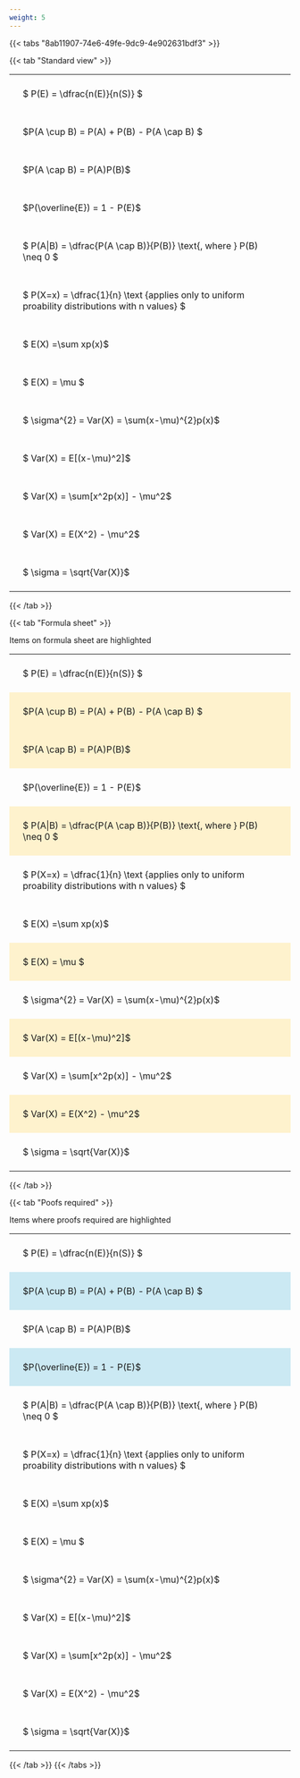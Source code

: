 ```yaml
---
weight: 5
---
```


{{< tabs "8ab11907-74e6-49fe-9dc9-4e902631bdf3" >}}

{{< tab "Standard view" >}}

<style type="text/css">
#T_258c7 th.col_heading {
  text-align: left;
  font-size: 1em;
}
#T_258c7 td {
  text-align: left;
  font-size: 1em;
  padding: 1.5em;
}
</style>
<table id="T_258c7">
  <thead>
  </thead>
  <tbody>
    <tr>
      <td id="T_258c7_row0_col0" class="data row0 col0" >$ P(E) = \dfrac{n(E)}{n(S)} $</td>
    </tr>
    <tr>
      <td id="T_258c7_row1_col0" class="data row1 col0" >$P(A \cup B) = P(A) + P(B) - P(A \cap B) $</td>
    </tr>
    <tr>
      <td id="T_258c7_row2_col0" class="data row2 col0" >$P(A \cap B)  = P(A)P(B)$</td>
    </tr>
    <tr>
      <td id="T_258c7_row3_col0" class="data row3 col0" >$P(\overline{E}) = 1 - P(E)$</td>
    </tr>
    <tr>
      <td id="T_258c7_row4_col0" class="data row4 col0" >$ P(A|B) = \dfrac{P(A \cap B)}{P(B)} \text{, where } P(B) \neq 0 $</td>
    </tr>
    <tr>
      <td id="T_258c7_row5_col0" class="data row5 col0" >$ P(X=x) =  \dfrac{1}{n} 
\text {applies only to uniform proability distributions with n values} $</td>
    </tr>
    <tr>
      <td id="T_258c7_row6_col0" class="data row6 col0" >$ E(X) =\sum xp(x)$</td>
    </tr>
    <tr>
      <td id="T_258c7_row7_col0" class="data row7 col0" >$ E(X) = \mu $</td>
    </tr>
    <tr>
      <td id="T_258c7_row8_col0" class="data row8 col0" >$ \sigma^{2} = Var(X) = \sum(x-\mu)^{2}p(x)$</td>
    </tr>
    <tr>
      <td id="T_258c7_row9_col0" class="data row9 col0" >$ Var(X) = E[(x-\mu)^2]$</td>
    </tr>
    <tr>
      <td id="T_258c7_row10_col0" class="data row10 col0" >$ Var(X) = \sum[x^2p(x)] - \mu^2$</td>
    </tr>
    <tr>
      <td id="T_258c7_row11_col0" class="data row11 col0" >$ Var(X) = E(X^2) - \mu^2$</td>
    </tr>
    <tr>
      <td id="T_258c7_row12_col0" class="data row12 col0" >$ \sigma = \sqrt{Var(X)}$</td>
    </tr>
  </tbody>
</table>
{{< /tab >}}

{{< tab "Formula sheet" >}}

Items on formula sheet are highlighted 
<br>
<style type="text/css">
#T_4b490 th.col_heading {
  text-align: left;
  font-size: 1em;
}
#T_4b490 td {
  text-align: left;
  font-size: 1em;
  padding: 1.5em;
}
#T_4b490_row0_col0, #T_4b490_row3_col0, #T_4b490_row5_col0, #T_4b490_row6_col0, #T_4b490_row8_col0, #T_4b490_row10_col0, #T_4b490_row12_col0 {
  background-color: rgba(0,0,0,0);
}
#T_4b490_row1_col0, #T_4b490_row2_col0, #T_4b490_row4_col0, #T_4b490_row7_col0, #T_4b490_row9_col0, #T_4b490_row11_col0 {
  background-color: rgba(255,194,10, 0.2);
}
</style>
<table id="T_4b490">
  <thead>
  </thead>
  <tbody>
    <tr>
      <td id="T_4b490_row0_col0" class="data row0 col0" >$ P(E) = \dfrac{n(E)}{n(S)} $</td>
    </tr>
    <tr>
      <td id="T_4b490_row1_col0" class="data row1 col0" >$P(A \cup B) = P(A) + P(B) - P(A \cap B) $</td>
    </tr>
    <tr>
      <td id="T_4b490_row2_col0" class="data row2 col0" >$P(A \cap B)  = P(A)P(B)$</td>
    </tr>
    <tr>
      <td id="T_4b490_row3_col0" class="data row3 col0" >$P(\overline{E}) = 1 - P(E)$</td>
    </tr>
    <tr>
      <td id="T_4b490_row4_col0" class="data row4 col0" >$ P(A|B) = \dfrac{P(A \cap B)}{P(B)} \text{, where } P(B) \neq 0 $</td>
    </tr>
    <tr>
      <td id="T_4b490_row5_col0" class="data row5 col0" >$ P(X=x) =  \dfrac{1}{n} 
\text {applies only to uniform proability distributions with n values} $</td>
    </tr>
    <tr>
      <td id="T_4b490_row6_col0" class="data row6 col0" >$ E(X) =\sum xp(x)$</td>
    </tr>
    <tr>
      <td id="T_4b490_row7_col0" class="data row7 col0" >$ E(X) = \mu $</td>
    </tr>
    <tr>
      <td id="T_4b490_row8_col0" class="data row8 col0" >$ \sigma^{2} = Var(X) = \sum(x-\mu)^{2}p(x)$</td>
    </tr>
    <tr>
      <td id="T_4b490_row9_col0" class="data row9 col0" >$ Var(X) = E[(x-\mu)^2]$</td>
    </tr>
    <tr>
      <td id="T_4b490_row10_col0" class="data row10 col0" >$ Var(X) = \sum[x^2p(x)] - \mu^2$</td>
    </tr>
    <tr>
      <td id="T_4b490_row11_col0" class="data row11 col0" >$ Var(X) = E(X^2) - \mu^2$</td>
    </tr>
    <tr>
      <td id="T_4b490_row12_col0" class="data row12 col0" >$ \sigma = \sqrt{Var(X)}$</td>
    </tr>
  </tbody>
</table>
{{< /tab >}}

{{< tab "Poofs required" >}}

Items where proofs required are highlighted 
<br>
<style type="text/css">
#T_2a45a th.col_heading {
  text-align: left;
  font-size: 1em;
}
#T_2a45a td {
  text-align: left;
  font-size: 1em;
  padding: 1.5em;
}
#T_2a45a_row0_col0, #T_2a45a_row2_col0, #T_2a45a_row4_col0, #T_2a45a_row5_col0, #T_2a45a_row6_col0, #T_2a45a_row7_col0, #T_2a45a_row8_col0, #T_2a45a_row9_col0, #T_2a45a_row10_col0, #T_2a45a_row11_col0, #T_2a45a_row12_col0 {
  background-color: rgba(0,0,0,0);
}
#T_2a45a_row1_col0, #T_2a45a_row3_col0 {
  background-color: rgba(0,150,200, 0.2);
}
</style>
<table id="T_2a45a">
  <thead>
  </thead>
  <tbody>
    <tr>
      <td id="T_2a45a_row0_col0" class="data row0 col0" >$ P(E) = \dfrac{n(E)}{n(S)} $</td>
    </tr>
    <tr>
      <td id="T_2a45a_row1_col0" class="data row1 col0" >$P(A \cup B) = P(A) + P(B) - P(A \cap B) $</td>
    </tr>
    <tr>
      <td id="T_2a45a_row2_col0" class="data row2 col0" >$P(A \cap B)  = P(A)P(B)$</td>
    </tr>
    <tr>
      <td id="T_2a45a_row3_col0" class="data row3 col0" >$P(\overline{E}) = 1 - P(E)$</td>
    </tr>
    <tr>
      <td id="T_2a45a_row4_col0" class="data row4 col0" >$ P(A|B) = \dfrac{P(A \cap B)}{P(B)} \text{, where } P(B) \neq 0 $</td>
    </tr>
    <tr>
      <td id="T_2a45a_row5_col0" class="data row5 col0" >$ P(X=x) =  \dfrac{1}{n} 
\text {applies only to uniform proability distributions with n values} $</td>
    </tr>
    <tr>
      <td id="T_2a45a_row6_col0" class="data row6 col0" >$ E(X) =\sum xp(x)$</td>
    </tr>
    <tr>
      <td id="T_2a45a_row7_col0" class="data row7 col0" >$ E(X) = \mu $</td>
    </tr>
    <tr>
      <td id="T_2a45a_row8_col0" class="data row8 col0" >$ \sigma^{2} = Var(X) = \sum(x-\mu)^{2}p(x)$</td>
    </tr>
    <tr>
      <td id="T_2a45a_row9_col0" class="data row9 col0" >$ Var(X) = E[(x-\mu)^2]$</td>
    </tr>
    <tr>
      <td id="T_2a45a_row10_col0" class="data row10 col0" >$ Var(X) = \sum[x^2p(x)] - \mu^2$</td>
    </tr>
    <tr>
      <td id="T_2a45a_row11_col0" class="data row11 col0" >$ Var(X) = E(X^2) - \mu^2$</td>
    </tr>
    <tr>
      <td id="T_2a45a_row12_col0" class="data row12 col0" >$ \sigma = \sqrt{Var(X)}$</td>
    </tr>
  </tbody>
</table>
{{< /tab >}}
{{< /tabs >}}
